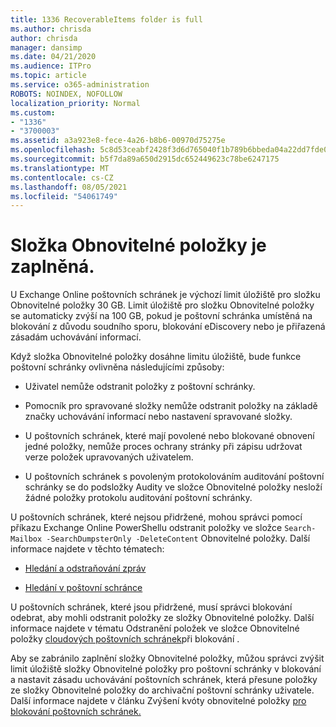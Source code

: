 ```yaml
---
title: 1336 RecoverableItems folder is full
ms.author: chrisda
author: chrisda
manager: dansimp
ms.date: 04/21/2020
ms.audience: ITPro
ms.topic: article
ms.service: o365-administration
ROBOTS: NOINDEX, NOFOLLOW
localization_priority: Normal
ms.custom:
- "1336"
- "3700003"
ms.assetid: a3a923e8-fece-4a26-b8b6-00970d75275e
ms.openlocfilehash: 5c8d53ceabf2428f3d6d765040f1b789b6bbeda04a22dd7fde0d2d728fd17d93
ms.sourcegitcommit: b5f7da89a650d2915dc652449623c78be6247175
ms.translationtype: MT
ms.contentlocale: cs-CZ
ms.lasthandoff: 08/05/2021
ms.locfileid: "54061749"
---
```

# <a name="the-recoverable-items-folder-is-full"></a>Složka Obnovitelné položky je zaplněná.

U Exchange Online poštovních schránek je výchozí limit úložiště pro složku Obnovitelné položky 30 GB. Limit úložiště pro složku Obnovitelné položky se automaticky zvýší na 100 GB, pokud je poštovní schránka umístěná na blokování z důvodu soudního sporu, blokování eDiscovery nebo je přiřazená zásadám uchovávání informací.

Když složka Obnovitelné položky dosáhne limitu úložiště, bude funkce poštovní schránky ovlivněna následujícími způsoby:

- Uživatel nemůže odstranit položky z poštovní schránky.

- Pomocník pro spravované složky nemůže odstranit položky na základě značky uchovávání informací nebo nastavení spravované složky.

- U poštovních schránek, které mají povolené nebo blokované obnovení jedné položky, nemůže proces ochrany stránky při zápisu udržovat verze položek upravovaných uživatelem.

- U poštovních schránek s povoleným protokolováním auditování poštovní schránky se do podsložky Audity ve složce Obnovitelné položky nesloží žádné položky protokolu auditování poštovní schránky.

U poštovních schránek, které nejsou přidržené, mohou správci pomocí příkazu Exchange Online PowerShellu odstranit položky ve složce `Search-Mailbox -SearchDumpsterOnly -DeleteContent` Obnovitelné položky. Další informace najdete v těchto tématech:

- [Hledání a odstraňování zpráv](https://docs.microsoft.com/microsoft-365/compliance/search-for-and-delete-messagesadmin-help)

- [Hledání v poštovní schránce](https://docs.microsoft.com/powershell/module/exchange/mailboxes/Search-Mailbox)

U poštovních schránek, které jsou přidržené, musí správci blokování odebrat, aby mohli odstranit položky ze složky Obnovitelné položky. Další informace najdete v tématu Odstranění položek ve složce Obnovitelné položky [cloudových poštovních schránek](https://docs.microsoft.com/microsoft-365/compliance/delete-items-in-the-recoverable-items-folder-of-mailboxes-on-hold)při blokování .

Aby se zabránilo zaplnění složky Obnovitelné položky, můžou správci zvýšit limit úložiště složky Obnovitelné položky pro poštovní schránky v blokování a nastavit zásadu uchovávání poštovních schránek, která přesune položky ze složky Obnovitelné položky do archivační poštovní schránky uživatele. Další informace najdete v článku Zvýšení kvóty obnovitelné položky [pro blokování poštovních schránek.](https://docs.microsoft.com/microsoft-365/compliance/increase-the-recoverable-quota-for-mailboxes-on-hold)

